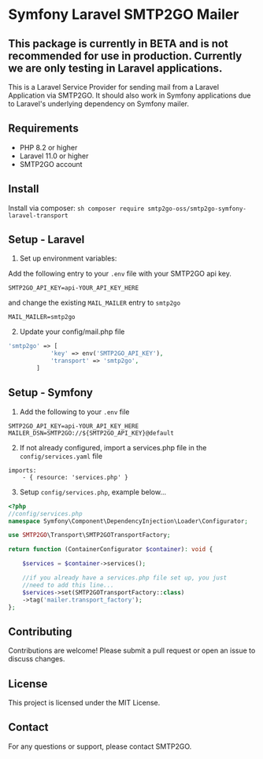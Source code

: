 # Symfony Laravel SMTP2GO Mailer

## This package is currently in BETA and is not recommended for use in production. Currently we are only testing in Laravel applications.

This is a Laravel Service Provider for sending mail from a Laravel Application via SMTP2GO.
It should also work in Symfony applications due to Laravel's underlying dependency on Symfony mailer.

## Requirements

- PHP 8.2 or higher
- Laravel 11.0 or higher
- SMTP2GO account



## Install

Install via composer:
    ```sh
     composer require smtp2go-oss/smtp2go-symfony-laravel-transport
    ```

## Setup - Laravel
1. Set up environment variables:

Add the following entry to your `.env` file with your SMTP2GO api key.

`SMTP2GO_API_KEY=api-YOUR_API_KEY_HERE`

and change the existing `MAIL_MAILER` entry to `smtp2go`

`MAIL_MAILER=smtp2go`

2. Update your config/mail.php file
```php
'smtp2go' => [
            'key' => env('SMTP2GO_API_KEY'),
            'transport' => 'smtp2go',
        ]
```

## Setup - Symfony
1. Add the following to your `.env` file
```
SMTP2GO_API_KEY=api-YOUR_API_KEY_HERE
MAILER_DSN=SMTP2GO://${SMTP2GO_API_KEY}@default
```
2. If not already configured, import a services.php file in the `config/services.yaml` file
```
imports:
    - { resource: 'services.php' }
```

3. Setup `config/services.php`, example below...
```php
<?php
//config/services.php
namespace Symfony\Component\DependencyInjection\Loader\Configurator;

use SMTP2GO\Transport\SMTP2GOTransportFactory;

return function (ContainerConfigurator $container): void {

    $services = $container->services();

    //if you already have a services.php file set up, you just
    //need to add this line...
    $services->set(SMTP2GOTransportFactory::class)
    ->tag('mailer.transport_factory');
};

```


## Contributing

Contributions are welcome! Please submit a pull request or open an issue to discuss changes.

## License

This project is licensed under the MIT License. 

## Contact

For any questions or support, please contact SMTP2GO.
